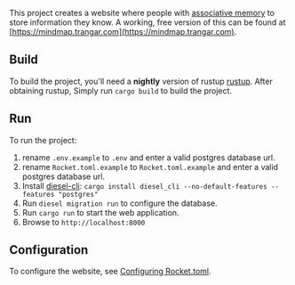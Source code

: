 This project creates a website where people with [associative memory](https://en.wikipedia.org/wiki/Associative_memory_(psychology)) to store information they know.
A working, free version of this can be found at [https://mindmap.trangar.com](https://mindmap.trangar.com).

## Build

To build the project, you'll need a **nightly** version of rustup [rustup](https://rustup.rs).
After obtaining rustup, Simply run `cargo build` to build the project.

## Run

To run the project:
1. rename `.env.example` to `.env` and enter a valid postgres database url.
2. rename `Rocket.toml.example` to `Rocket.toml.example` and enter a valid postgres database url.
3. Install [diesel-cli](https://github.com/diesel-rs/diesel/tree/master/diesel_cli): `cargo install diesel_cli --no-default-features --features "postgres"`
4. Run `diesel migration run` to configure the database.
5. Run `cargo run` to start the web application.
6. Browse to `http://localhost:8000`

## Configuration

To configure the website, see [Configuring Rocket.toml](https://rocket.rs/guide/configuration/#rockettoml).
